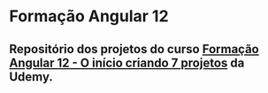 # Formação Angular 12  
## Repositório dos projetos do curso [Formação Angular 12 - O início criando 7 projetos](https://www.udemy.com/course/formacao-angular-inicio-criando-7-projetos) da Udemy.

